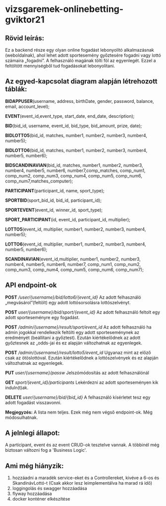 # vizsgaremek-onlinebetting-gviktor21

## Rövid leírás:
Ez a backend része egy olyan online fogadást lebonyolító alkalmazásnak (weboldalnak), ahol lehet adott sportesemény győztesére fogadni vagy lottó számaira „fogadni”. A felhasználó magának tölti föl az egyenlegét. Ezzel a feltöltött mennyiségből tud fogadásokat lebonyolítani.

## Az egyed-kapcsolat diagram alapján létrehozott táblák:

<b>BIDAPPUSER</b>(username, address, birthDate, gender, password, balance, email, account_level);

<b>EVENT</b>(event_id,event_type, start_date, end_date, description);

<b>BID</b>(bid_id, username, event_id, bid_type, bid_amount, prize, date);

<b>BIDLOTTO5</b>(bid_id, matches, number1, number2, number3, number4, number5);

<b>BIDLOTTO6</b>(bid_id, matches, number1, number2, number3, number4, number5, number6);

<b>BIDSCANDINAVIAN</b>(bid_id, matches, number1, number2, number3, number4, number5, number6, number7,comp_matches, comp_num1, comp_num2, comp_num3, comp_num4, comp_num5, comp_num6, comp_num7,matches_computer);

<b>PARTICIPANT</b>(participant_id, name, sport_type);

<b>SPORTBID</b>(sport_bid_id, bid_id, participant_id);

<b>SPORTEVENT</b>(event_id, winner_id, sport_type);

<b>SPORT_PARTICIPANT</b>(id, event_id, participant_id, multiplier);

<b>LOTTO5</b>(event_id, multiplier, number1, number2, number3, number4, number5);

<b>LOTTO6</b>(event_id, multiplier, number1, number2, number3, number4, number5, number6);

<b>SCANDINAVIAN</b>(event_id,multiplier, number1, number2, number3, number4, number5, number6, number7, comp_num1, comp_num2, comp_num3, comp_num4, comp_num5, comp_num6, comp_num7);

## API endpoint-ok

<b>POST</b> */user/{username}/bid/lotto6/{event_id}* Az adott felhasználó „megvásárol”(feltölt) egy adott lottósorsolásra lottószelvényt.

<b>POST</b> *user/{username}/bid/sport/{event_id}* Az adott felhasználó feltolt egy adott sporteseményre egy fogadást.

<b>POST</b> */admin/{username}/result/sport/event_id* Az adott felhasználó ha admin jogokkal rendelkezik feltölti egy adott sporteseménynek az eredményét (beállítani a győztest). Ezután kiértékelődnek az adott győztesnek az „odds-jai és ez alapján változhatnak az egyenlegek. 

<b>POST</b> */admin/{username}/result/lotto5/event_id* Ugyanaz mint az előző csak az ötöslottóval. Ezután kiértékelődnek a lottószelvények és ez alapján változhatnak az egyenlegek. 

<b>PUT</b> *user/{username}/passw* Jelszómódosítás az adott felhasználónál

<b>GET</b> *sport/{event_id}/participants* Lekérdezni az adott sporteseményen kik induln(t)ak.

<b>DELETE</b> *user/{username}/bid/{bid_id}* A felhasználó kísérletet tesz egy adott fogadást visszavonni.

<b>Megjegyzés:</b> A lista nem teljes. Ezek még nem végső endpoint-ok. Még módosulhatnak.

## A jelnlegi állapot:

A participant, event és az event CRUD-ok tesztelve vannak. A többinél még biztosan változni fog a 'Business Logic'.

## Ami még hiányzik:

1. hozzáadni a maradék service-eket és a Controllereket, kivéve a 6-os és SkandinávLottó-t (Csak akkor lesz leimplementálva ha marad rá idő)
2. loggingolás és swagger hozzáadása
3. flyway hozzáadása
4. docker konténer elkészítése
